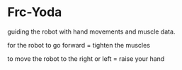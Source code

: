 # Frc-Yoda

guiding the robot with hand movements and muscle data.

for the robot to go forward = tighten the muscles

to move the robot to the right or left = raise your hand
